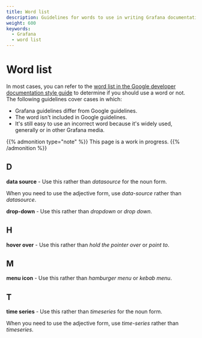 ```yaml
---
title: Word list
description: Guidelines for words to use in writing Grafana documentation.
weight: 600
keywords:
  - Grafana
  - word list
---
```


# Word list

In most cases, you can refer to the [word list in the Google developer documentation style guide](https://developers.google.com/style/word-list) to determine if you should use a word or not. The following guidelines cover cases in which:

- Grafana guidelines differ from Google guidelines.
- The word isn't included in Google guidelines.
- It's still easy to use an incorrect word because it's widely used, generally or in other Grafana media.

{{% admonition type="note" %}}
This page is a work in progress.
{{% /admonition %}}

<!-- vale off -->

<!--
## A
## B
## C -->

## D

**data source** - Use this rather than _datasource_ for the noun form.

When you need to use the adjective form, use _data-source_ rather than _datasource_.

**drop-down** - Use this rather than _dropdown_ or _drop down_.

<!--
## E
## F
## G -->

## H

**hover over** - Use this rather than _hold the pointer over_ or _point to_.

<!--
## I
## J
## K
## L
-->

## M

**menu icon** - Use this rather than _hamburger menu_ or _kebab menu_.

<!--
## N
## O
## P
## Q
## R
## S -->

## T

**time series** - Use this rather than _timeseries_ for the noun form.

When you need to use the adjective form, use _time-series_ rather than _timeseries_.

<!--

## U

## V

## W

## X

-->

<!-- vale on -->
